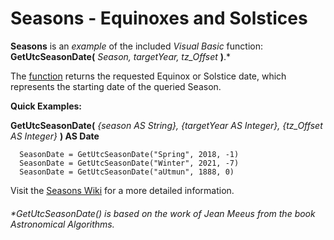 # Seasons - Equinoxes and Solstices
**Seasons** is an _example_ of the included _Visual Basic_ function: **GetUtcSeasonDate(** _Season, targetYear, tz_Offset_ **)**.*

The [function](https://github.com/MikishVaughn/Seasons/blob/master/Seasons/Seasons.vb) returns the requested Equinox or Solstice date, which represents the starting date of the queried Season.  


**Quick Examples:**

**GetUtcSeasonDate(** _{season AS String}, {targetYear AS Integer}, {tz_Offset AS Integer}_ **) AS Date**
  
      SeasonDate = GetUtcSeasonDate("Spring", 2018, -1)
      SeasonDate = GetUtcSeasonDate("Winter", 2021, -7)
      SeasonDate = GetUtcSeasonDate("aUtmun", 1888, 0)




Visit the [Seasons Wiki](https://github.com/MikishVaughn/Seasons/wiki) for a more detailed information.

###### *GetUtcSeasonDate() is based on the work of Jean Meeus from the book Astronomical Algorithms.
